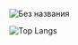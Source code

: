 ![Без названия](https://user-images.githubusercontent.com/93904441/198292079-1a50a6c2-1e42-476c-a252-56da68358687.gif)

![Top Langs](https://github-readme-stats.vercel.app/api/top-langs/?username=Umk1nus&langs_count=10&layout=compact)
